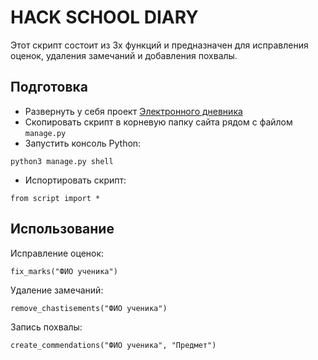 # HACK SCHOOL DIARY

Этот скрипт состоит из 3х функций и предназначен для исправления оценок, удаления замечаний и добавления похвалы.

## Подготовка
- Развернуть у себя проект [Электронного дневника](https://github.com/devmanorg/e-diary/tree/master)  
- Скопировать скрипт в корневую папку сайта рядом с файлом `manage.py`
- Запустить консоль Python:
````
python3 manage.py shell
````
- Испортировать скрипт:
````
from script import *
````
## Использование
Исправление оценок:
````
fix_marks("ФИО ученика")
````
Удаление замечаний:
````
remove_chastisements("ФИО ученика")
````
Запись похвалы:
````
create_commendations("ФИО ученика", "Предмет")
````




